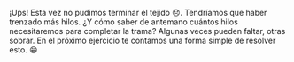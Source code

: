 ¡Ups! Esta vez no pudimos terminar el tejido :disappointed:. Tendríamos que haber trenzado más hilos. ¿Y cómo saber de antemano cuántos hilos necesitaremos para completar la trama? Algunas veces pueden faltar, otras sobrar. En el próximo ejercicio te contamos una forma simple de resolver esto. :grin: